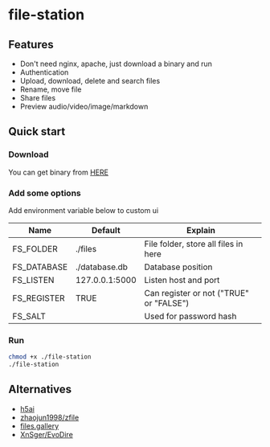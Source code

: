 # file-station

## Features

- Don't need nginx, apache, just download a binary and run
- Authentication
- Upload, download, delete and search files
- Rename, move file
- Share files
- Preview audio/video/image/markdown

## Quick start

### Download 

You can get binary from [HERE](https://github.com/chenx6/file-station/releases)

### Add some options

Add environment variable below to custom ui

| Name | Default | Explain |
| - | - | - |
|FS_FOLDER|./files|File folder, store all files in here|
|FS_DATABASE|./database.db|Database position|
|FS_LISTEN|127.0.0.1:5000|Listen host and port|
|FS_REGISTER|TRUE|Can register or not ("TRUE" or "FALSE")|
|FS_SALT||Used for password hash|

### Run

```bash
chmod +x ./file-station
./file-station
```

## Alternatives

- [h5ai](https://larsjung.de/h5ai/)
- [zhaojun1998/zfile](https://github.com/zhaojun1998/zfile)
- [files.gallery](https://www.files.gallery/)
- [XnSger/EvoDire](https://github.com/XnSger/EvoDire)
